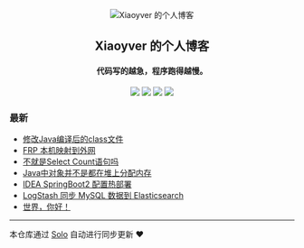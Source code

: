 <p align="center"><img alt="Xiaoyver 的个人博客" src="https://img.hacpai.com/avatar/1562830632193?1562830633996&timestamp=1603171164233"></p><h2 align="center">
Xiaoyver 的个人博客
</h2>

<h4 align="center">代码写的越急，程序跑得越慢。</h4>
<p align="center"><a title="Xiaoyver 的个人博客" target="_blank" href="https://github.com/Xiaoyver/solo-blog"><img src="https://img.shields.io/github/last-commit/Xiaoyver/solo-blog.svg?style=flat-square&color=FF9900"></a>
<a title="GitHub repo size in bytes" target="_blank" href="https://github.com/Xiaoyver/solo-blog"><img src="https://img.shields.io/github/repo-size/Xiaoyver/solo-blog.svg?style=flat-square"></a>
<a title="Solo Version" target="_blank" href="https://github.com/88250/solo/releases"><img src="https://img.shields.io/badge/solo-4.3.1-f1e05a.svg?style=flat-square&color=blueviolet"></a>
<a title="Hits" target="_blank" href="https://github.com/88250/hits"><img src="https://hits.b3log.org/Xiaoyver/solo-blog.svg"></a></p>

### 最新

* [修改Java编译后的class文件](http://www.xiaoyver.top/articles/2020/09/25/1601001570709.html)
* [FRP 本机映射到外网](http://www.xiaoyver.top/articles/2020/09/15/1600133507114.html)
* [不就是Select Count语句吗](http://www.xiaoyver.top/articles/2020/09/15/1600133450807.html)
* [Java中对象并不是都在堆上分配内存](http://www.xiaoyver.top/articles/2020/09/15/1600133412477.html)
* [IDEA SpringBoot2 配置热部署](http://www.xiaoyver.top/articles/2020/09/15/1600133345416.html)
* [LogStash 同步 MySQL 数据到 Elasticsearch](http://www.xiaoyver.top/articles/2020/09/15/1600133255084.html)
* [世界，你好！](http://www.xiaoyver.top/hello-solo)



---

本仓库通过 [Solo](https://github.com/88250/solo) 自动进行同步更新 ❤️ 